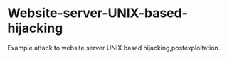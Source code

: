 # Website-server-UNIX-based-hijacking
Example attack to website,server UNIX based hijacking,postexploitation.
